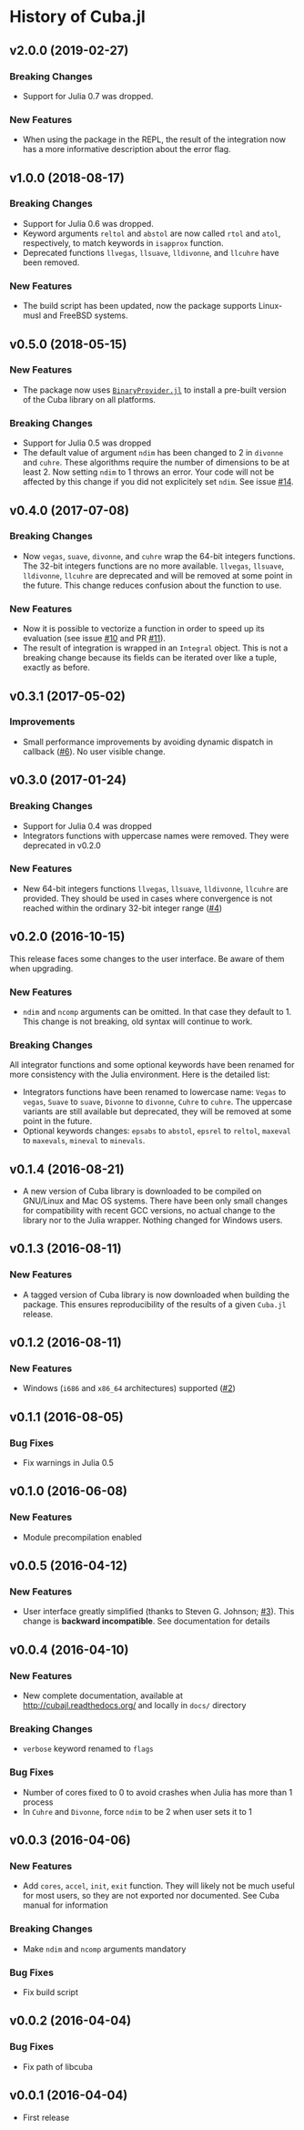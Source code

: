 History of Cuba.jl
==================

v2.0.0 (2019-02-27)
-------------------

### Breaking Changes

* Support for Julia 0.7 was dropped.

### New Features

* When using the package in the REPL, the result of the integration now has a
  more informative description about the error flag.

v1.0.0 (2018-08-17)
-------------------

### Breaking Changes

* Support for Julia 0.6 was dropped.
* Keyword arguments `reltol` and `abstol` are now called `rtol` and `atol`,
  respectively, to match keywords in `isapprox` function.
* Deprecated functions `llvegas`, `llsuave`, `lldivonne`, and `llcuhre` have
  been removed.

### New Features

* The build script has been updated, now the package supports Linux-musl and
  FreeBSD systems.

v0.5.0 (2018-05-15)
-------------------

### New Features

* The package now
  uses
  [`BinaryProvider.jl`](https://github.com/JuliaPackaging/BinaryProvider.jl) to
  install a pre-built version of the Cuba library on all platforms.

### Breaking Changes

* Support for Julia 0.5 was dropped
* The default value of argument `ndim` has been changed to 2 in `divonne` and
  `cuhre`.  These algorithms require the number of dimensions to be at least 2.
  Now setting `ndim` to 1 throws an error.  Your code will not be affected by
  this change if you did not explicitely set `ndim`.  See
  issue [#14](https://github.com/giordano/Cuba.jl/issues/14).

v0.4.0 (2017-07-08)
-------------------

### Breaking Changes

* Now `vegas`, `suave`, `divonne`, and `cuhre` wrap the 64-bit integers
  functions.  The 32-bit integers functions are no more available.  `llvegas`,
  `llsuave`, `lldivonne`, `llcuhre` are deprecated and will be removed at some
  point in the future.  This change reduces confusion about the function to use.

### New Features

* Now it is possible to vectorize a function in order to speed up its evaluation
  (see issue [#10](https://github.com/giordano/Cuba.jl/issues/10) and
  PR [#11](https://github.com/giordano/Cuba.jl/pull/11)).
* The result of integration is wrapped in an `Integral` object.  This is not a
  breaking change because its fields can be iterated over like a tuple, exactly
  as before.

v0.3.1 (2017-05-02)
-------------------

### Improvements

* Small performance improvements by avoiding dynamic dispatch in callback
  ([#6](https://github.com/giordano/Cuba.jl/pull/6)).  No user visible change.

v0.3.0 (2017-01-24)
-------------------

### Breaking Changes

* Support for Julia 0.4 was dropped
* Integrators functions with uppercase names were removed.  They were deprecated
  in v0.2.0

### New Features

* New 64-bit integers functions `llvegas`, `llsuave`, `lldivonne`, `llcuhre` are
  provided.  They should be used in cases where convergence is not reached
  within the ordinary 32-bit integer
  range ([#4](https://github.com/giordano/Cuba.jl/issues/4))

v0.2.0 (2016-10-15)
-------------------

This release faces some changes to the user interface.  Be aware of them when
upgrading.

### New Features

* `ndim` and `ncomp` arguments can be omitted.  In that case they default to 1.
  This change is not breaking, old syntax will continue to work.

### Breaking Changes

All integrator functions and some optional keywords have been renamed for more
consistency with the Julia environment.  Here is the detailed list:

* Integrators functions have been renamed to lowercase name: `Vegas` to `vegas`,
  `Suave` to `suave`, `Divonne` to `divonne`, `Cuhre` to `cuhre`.  The uppercase
  variants are still available but deprecated, they will be removed at some
  point in the future.
* Optional keywords changes: `epsabs` to `abstol`, `epsrel` to `reltol`,
  `maxeval` to `maxevals`, `mineval` to `minevals`.

v0.1.4 (2016-08-21)
-------------------

* A new version of Cuba library is downloaded to be compiled on GNU/Linux and
  Mac OS systems.  There have been only small changes for compatibility with
  recent GCC versions, no actual change to the library nor to the Julia wrapper.
  Nothing changed for Windows users.

v0.1.3 (2016-08-11)
-------------------

### New Features

* A tagged version of Cuba library is now downloaded when building the package.
  This ensures reproducibility of the results of a given `Cuba.jl` release.

v0.1.2 (2016-08-11)
-------------------

### New Features

* Windows (`i686` and `x86_64` architectures) supported
  ([#2](https://github.com/giordano/Cuba.jl/issues/2))

v0.1.1 (2016-08-05)
-------------------

### Bug Fixes

* Fix warnings in Julia 0.5

v0.1.0 (2016-06-08)
-------------------

### New Features

* Module precompilation enabled

v0.0.5 (2016-04-12)
-------------------

### New Features

* User interface greatly simplified (thanks to Steven G. Johnson;
  [#3](https://github.com/giordano/Cuba.jl/issues/3)).  This change is
  **backward incompatible**.  See documentation for details

v0.0.4 (2016-04-10)
-------------------

### New Features

* New complete documentation, available at http://cubajl.readthedocs.org/ and
  locally in `docs/` directory

### Breaking Changes

* `verbose` keyword renamed to `flags`

### Bug Fixes

* Number of cores fixed to 0 to avoid crashes when Julia has more than 1 process
* In `Cuhre` and `Divonne`, force `ndim` to be 2 when user sets it to 1

v0.0.3 (2016-04-06)
-------------------

### New Features

* Add `cores`, `accel`, `init`, `exit` function.  They will likely not be much
  useful for most users, so they are not exported nor documented.  See Cuba
  manual for information

### Breaking Changes

* Make `ndim` and `ncomp` arguments mandatory

### Bug Fixes

* Fix build script

v0.0.2 (2016-04-04)
-------------------

### Bug Fixes

* Fix path of libcuba

v0.0.1 (2016-04-04)
-------------------

* First release

